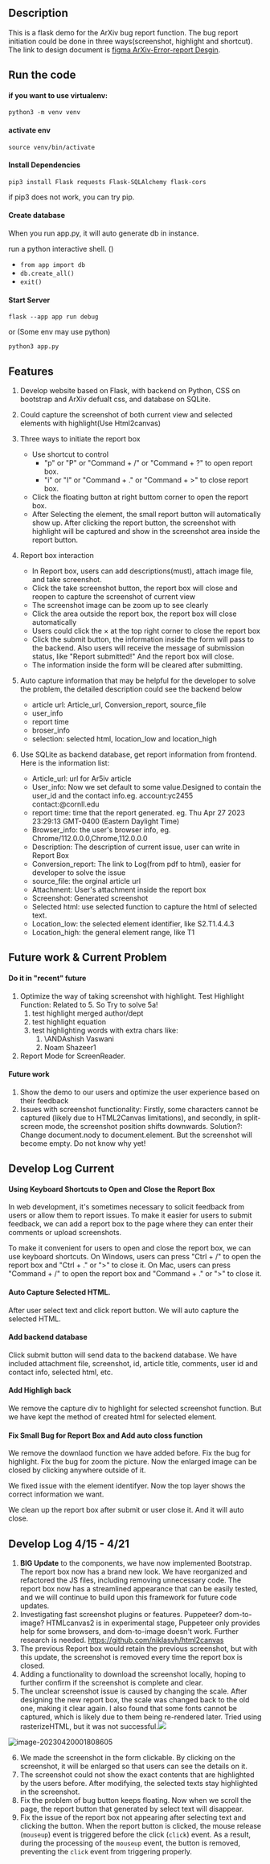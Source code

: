 ## Description

This is a flask demo for the ArXiv bug report function. The bug report initiation could be done in three ways(screenshot, highlight and shortcut). The link to design document is [figma ArXiv-Error-report Desgin](https://www.figma.com/file/p13ZktQJEV8CXx3M7Z10fe/ArXiv-Error-report?node-id=0%3A1&t=gEav7Q8shh8D9Du0-1).

## Run the code

#### if you want to use virtualenv:
```shell
python3 -m venv venv
```

#### activate env
```shell
source venv/bin/activate
```

#### Install Dependencies 

``` shell
pip3 install Flask requests Flask-SQLAlchemy flask-cors
```

if pip3 does not work, you can try pip.

#### Create database

When you run app.py, it will auto generate db in instance.

run a python interactive shell. ()

- `from app import db`
- `db.create_all()`
- `exit()`

#### Start Server

```shell
flask --app app run debug
```

or (Some env may use python)

```shell
python3 app.py
```

## Features
1. Develop website based on Flask, with backend on Python, CSS on bootstrap and ArXiv defualt css, and database on SQLite. 

2. Could capture the screenshot of both current view and selected elements with highlight(Use Html2canvas)

3. Three ways to initiate the report box
   - Use shortcut to control
      - "p" or "P" or  "Command + /"  or "Command + ?" to open report box.
      - "i" or "I" or "Command + ." or "Command + >" to close report box.
   - Click the floating button at right buttom corner to open the report box. 
   - After Selecting the element, the small report button will automatically show up. After clicking the report button, the screenshot with highlight will be captured and show in the screenshot area inside the report button.

4. Report box interaction
   - In Report box, users can add descriptions(must), attach image file, and take screenshot. 
   - Click the take screenshot button, the report box will close and reopen to capture the screenshot of current view
   - The screenshot image can be zoom up to see clearly
   - Click the area outside the report box, the report box will close automatically
   - Users could click the × at the top right corner to close the report box
   - Click the submit button, the information inside the form will pass to the backend. Also users will receive the message of submission status, like "Report submitted!" And the report box will close. 
   - The information inside the form will be cleared after submitting. 

5. Auto capture information that may be helpful for the developer to solve the problem, the detailed description could see the backend below
   - article url: Article_url, Conversion_report, source_file
   - user_info
   - report time
   - broser_info
   - selection: selected html, location_low and location_high 

6. Use SQLite as backend database, get report information from frontend.  
   Here is the information list:

   - Article_url: url for Ar5iv article
   - User_info: Now we set default to some value.Designed to contain the user_id and the contact info.eg. account:yc2455 contact:@cornll.edu  
   - report time: time that the report generated. eg. Thu Apr 27 2023 23:29:13 GMT-0400 (Eastern Daylight Time)
   - Browser_info: the user's browser info, eg. Chrome/112.0.0.0,Chrome,112.0.0.0
   - Description: The description of current issue, user can write in Report Box
   - Conversion_report: The link to Log(from pdf to html), easier for developer to solve the issue
   - source_file: the orginal article url
   - Attachment: User's attachment inside the report box
   - Screenshot: Generated screenshot
   - Selected html: use selected function to capture the html of selected text.
   - Location_low: the selected element identifier, like S2.T1.4.4.3
   - Location_high: the general element range, like T1

## Future work & Current Problem

#### Do it in "recent" future

1. Optimize the way of taking screenshot with highlight. Test Highlight Function: Related to 5. So Try to solve 5a!
   1. test highlight merged author/dept
   2. test highlight equation
   3. test highlighting words with extra chars like:
      1. \ANDAshish Vaswani
      2. Noam Shazeer1
2. Report Mode for ScreenReader.

#### Future work

1. Show the demo to our users and optimize the user experience based on their feedback
2. Issues with screenshot functionality: Firstly, some characters cannot be captured (likely due to HTML2Canvas limitations), and secondly, in split-screen mode, the screenshot position shifts downwards.
   Solution?: Change document.nody to document.element. But the screenshot will become empty. Do not know why yet!

## Develop Log Current

#### Using Keyboard Shortcuts to Open and Close the Report Box

In web development, it's sometimes necessary to solicit feedback from users or allow them to report issues. To make it easier for users to submit feedback, we can add a report box to the page where they can enter their comments or upload screenshots.

To make it convenient for users to open and close the report box, we can use keyboard shortcuts. On Windows, users can press "Ctrl + /" to open the report box and "Ctrl + ." or ">" to close it. On Mac, users can press "Command + /" to open the report box and "Command + ." or ">" to close it.

#### Auto Capture Selected HTML.
After user select text and click report button. We will auto capture the selected HTML.  

#### Add backend database

Click submit button will send data to the backend database. We have included attachment file, screenshot, id, article title, comments, user id and contact info, selected html, etc.

#### Add Highligh back

We remove the capture div to highlight for  selected screenshot function. But we have kept the method of created html for selected element.

#### Fix Small Bug for Report Box and Add auto closs function

We remove the downlaod function we have added before. Fix the bug for highlight. Fix the bug for zoom the picture. Now the enlarged image can be closed by clicking anywhere outside of it.

We fixed issue with the element identifyer. Now the top layer shows the correct information we want.

We clean up the report box after submit or user close it. And it will auto close.


## Develop Log 4/15 - 4/21
1. **BIG Update** to the components, we have now implemented Bootstrap. The report box now has a brand new look. We have reorganized and refactored the JS files, including removing unnecessary code. The report box now has a streamlined appearance that can be easily tested, and we will continue to build upon this framework for future code updates.
2. Investigating fast screenshot plugins or features. Puppeteer? dom-to-image? HTMLcanvas2 is in experimental stage, Puppeteer only provides help for some browsers, and dom-to-image doesn't work. Further research is needed. https://github.com/niklasvh/html2canvas
3. The previous Report box would retain the previous screenshot, but with this update, the screenshot is removed every time the report box is closed.
4. Adding a functionality to download the screenshot locally, hoping to further confirm if the screenshot is complete and clear.
5. The unclear screenshot issue is caused by changing the scale. After designing the new report box, the scale was changed back to the old one, making it clear again. I also found that some fonts cannot be captured, which is likely due to them being re-rendered later. Tried using rasterizeHTML, but it was not successful.![](assets/image-20230420001656731.png)

![image-20230420001808605](assets/image-20230420001808605.png)

6. We made the screenshot in the form clickable. By clicking on the screenshot, it will be enlarged so that users can see the details on it.
7. The screenshot could not show the exact contents that are highlighted by the users before. After modifying, the selected texts stay highlighted in the screenshot.
8. Fix the problem of bug button keeps floating. Now when we scroll the page, the report button that generated by select text will disappear. 
9. Fix the issue of the report box not appearing after selecting text and clicking the button. When the report button is clicked, the mouse release (`mouseup`) event is triggered before the click (`click`) event. As a result, during the processing of the `mouseup` event, the button is removed, preventing the `click` event from triggering properly.
